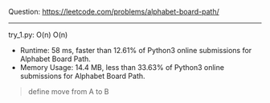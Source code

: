 Question: https://leetcode.com/problems/alphabet-board-path/

---

try_1.py: O(n) O(n)

* Runtime: 58 ms, faster than 12.61% of Python3 online submissions for Alphabet Board Path.
* Memory Usage: 14.4 MB, less than 33.63% of Python3 online submissions for Alphabet Board Path.

> define move from A to B
